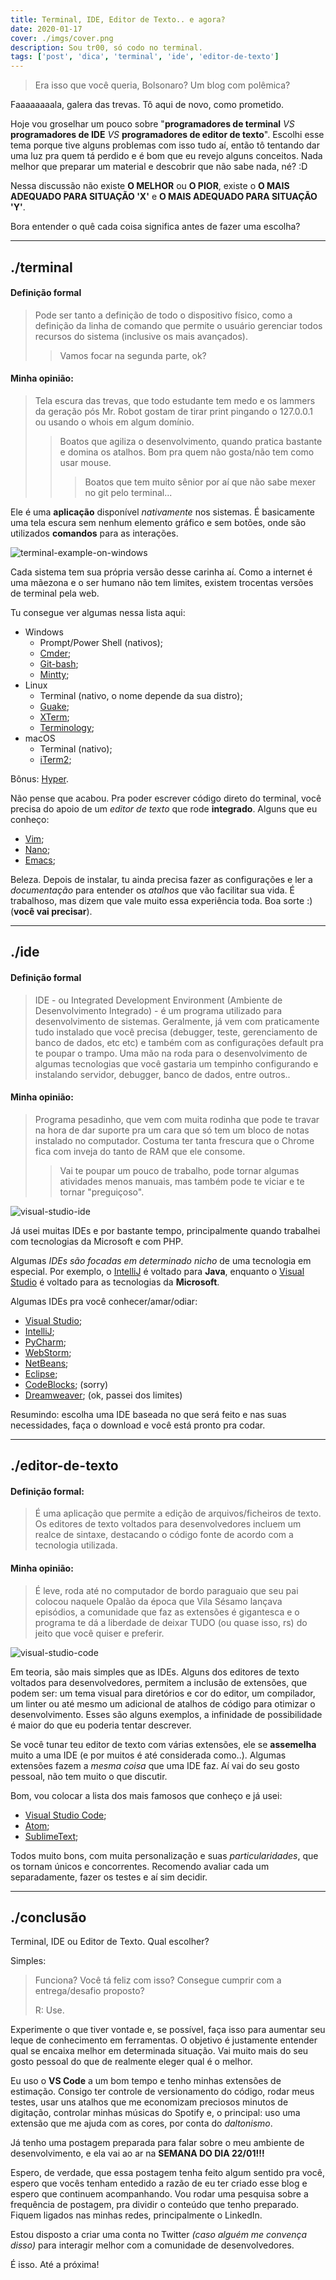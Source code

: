 ```yaml
---
title: Terminal, IDE, Editor de Texto.. e agora?
date: 2020-01-17
cover: ./imgs/cover.png
description: Sou tr00, só codo no terminal.
tags: ['post', 'dica', 'terminal', 'ide', 'editor-de-texto']
---
```


> Era isso que você queria, Bolsonaro? Um blog com polêmica?

Faaaaaaaala, galera das trevas. Tô aqui de novo, como prometido.

Hoje vou groselhar um pouco sobre "**programadores de terminal** *VS* **programadores de IDE** *VS* **programadores de editor de texto**". Escolhi esse tema porque tive alguns problemas com isso tudo aí, então tô tentando dar uma luz pra quem tá perdido e é bom que eu revejo alguns conceitos. Nada melhor que preparar um material e descobrir que não sabe nada, né? :D

Nessa discussão não existe **O MELHOR** ou **O PIOR**, existe o **O MAIS ADEQUADO PARA SITUAÇÃO 'X'** e **O MAIS ADEQUADO PARA SITUAÇÃO 'Y'**.

Bora entender o quê cada coisa significa antes de fazer uma escolha?

---
## ./terminal

#### Definição formal
> Pode ser tanto a definição de todo o dispositivo físico, como a definição da linha de comando que permite o usuário gerenciar todos recursos do sistema (inclusive os mais avançados).
> > Vamos focar na segunda parte, ok?

#### Minha opinião: 
> Tela escura das trevas, que todo estudante tem medo e os lammers da geração pós Mr. Robot gostam de tirar print pingando o 127.0.0.1 ou usando o whois em algum domínio.
>> Boatos que agiliza o desenvolvimento, quando pratica bastante e domina os atalhos. Bom pra quem não gosta/não tem como usar mouse.
>>> Boatos que tem muito sênior por aí que não sabe mexer no git pelo terminal...

Ele é uma **aplicação** disponível *nativamente* nos sistemas. É basicamente uma tela escura sem nenhum elemento gráfico e sem botões, onde são utilizados **comandos** para as interações.

![terminal-example-on-windows](./imgs/terminal-windows.png)

Cada sistema tem sua própria versão desse carinha aí. Como a internet é uma mãezona e o ser humano não tem limites, existem trocentas versões de terminal pela web.

Tu consegue ver algumas nessa lista aqui:
- Windows
  - Prompt/Power Shell (nativos);
  - [Cmder](https://cmder.net/);
  - [Git-bash](https://gitforwindows.org/);
  - [Mintty](https://mintty.github.io/);
- Linux
  - Terminal (nativo, o nome depende da sua distro);
  - [Guake](http://guake-project.org/);
  - [XTerm](https://invisible-island.net/xterm/);
  - [Terminology](https://www.enlightenment.org/about-terminology.md);
- macOS
  - Terminal (nativo);
  - [iTerm2](https://iterm2.com/);

Bônus: [Hyper](https://hyper.is/).

Não pense que acabou. Pra poder escrever código direto do terminal, você precisa do apoio de um *editor de texto* que rode **integrado**. Alguns que eu conheço:
- [Vim](https://www.vim.org/);
- [Nano](https://www.nano-editor.org/);
- [Emacs](https://www.gnu.org/software/emacs);

Beleza. Depois de instalar, tu ainda precisa fazer as configurações e ler a *documentação* para entender os *atalhos* que vão facilitar sua vida. É trabalhoso, mas dizem que vale muito essa experiência toda. Boa sorte :) (**você vai precisar**).

---
## ./ide

#### Definição formal
> IDE - ou Integrated Development Environment (Ambiente de Desenvolvimento Integrado) - é um programa utilizado para desenvolvimento de sistemas. Geralmente, já vem com praticamente tudo instalado que você precisa (debugger, teste, gerenciamento de banco de dados, etc etc) e também com as configurações default pra te poupar o trampo. Uma mão na roda para o desenvolvimento de algumas tecnologias que você gastaria um tempinho configurando e instalando servidor, debugger, banco de dados, entre outros..

#### Minha opinião: 
> Programa pesadinho, que vem com muita rodinha que pode te travar na hora de dar suporte pra um cara que só tem um bloco de notas instalado no computador. Costuma ter tanta frescura que o Chrome fica com inveja do tanto de RAM que ele consome.
> > Vai te poupar um pouco de trabalho, pode tornar algumas atividades menos manuais, mas também pode te viciar e te tornar "preguiçoso".

![visual-studio-ide](./imgs/visual-studio.jpg)

Já usei muitas IDEs e por bastante tempo, principalmente quando trabalhei com tecnologias da Microsoft e com PHP.

Algumas *IDEs são focadas em determinado nicho* de uma tecnologia em especial. Por exemplo, o [IntelliJ](https://www.jetbrains.com/idea/) é voltado para **Java**, enquanto o [Visual Studio](https://visualstudio.microsoft.com/vs/) é voltado para as tecnologias da **Microsoft**.

Algumas IDEs pra você conhecer/amar/odiar:
- [Visual Studio](https://visualstudio.microsoft.com/vs/);
- [IntelliJ](https://www.jetbrains.com/idea);
- [PyCharm](https://www.jetbrains.com/pycharm/);
- [WebStorm](https://www.jetbrains.com/webstorm/);
- [NetBeans](https://netbeans.org/);
- [Eclipse](https://www.eclipse.org/);
- [CodeBlocks](http://www.codeblocks.org/); (sorry)
- [Dreamweaver](https://www.adobe.com/br/products/dreamweaver/free-trial-download.html); (ok, passei dos limites)

Resumindo: escolha uma IDE baseada no que será feito e nas suas necessidades, faça o download e você está pronto pra codar.

---
## ./editor-de-texto

#### Definição formal:
> É uma aplicação que permite a edição de arquivos/ficheiros de texto. Os editores de texto voltados para desenvolvedores incluem um realce de sintaxe, destacando o código fonte de acordo com a tecnologia utilizada.

#### Minha opinião:
> É leve, roda até no computador de bordo paraguaio que seu pai colocou naquele Opalão da época que Vila Sésamo lançava episódios, a comunidade que faz as extensões é gigantesca e o programa te dá a liberdade de deixar TUDO (ou quase isso, rs) do jeito que você quiser e preferir.

![visual-studio-code](./imgs/vscode.jpg)

Em teoria, são mais simples que as IDEs. Alguns dos editores de texto voltados para desenvolvedores, permitem a inclusão de extensões, que podem ser: um tema visual para diretórios e cor do editor, um compilador, um linter ou até mesmo um adicional de atalhos de código para otimizar o desenvolvimento. Esses são alguns exemplos, a infinidade de possibilidade é maior do que eu poderia tentar descrever.

Se você tunar teu editor de texto com várias extensões, ele se **assemelha** muito a uma IDE (e por muitos é até considerada como..). Algumas extensões fazem a *mesma coisa* que uma IDE faz. Aí vai do seu gosto pessoal, não tem muito o que discutir.

Bom, vou colocar a lista dos mais famosos que conheço e já usei:
- [Visual Studio Code](https://code.visualstudio.com/);
- [Atom](https://atom.io/);
- [SublimeText](https://www.sublimetext.com/);

Todos muito bons, com muita personalização e suas *particularidades*, que os tornam únicos e concorrentes. Recomendo avaliar cada um separadamente, fazer os testes e aí sim decidir. 

---
## ./conclusão

Terminal, IDE ou Editor de Texto. Qual escolher?

Simples:

> Funciona? Você tá feliz com isso? Consegue cumprir com a entrega/desafio proposto?
>
> R: Use.

Experimente o que tiver vontade e, se possível, faça isso para aumentar seu leque de conhecimento em ferramentas. O objetivo é justamente entender qual se encaixa melhor em determinada situação. Vai muito mais do seu gosto pessoal do que de realmente eleger qual é o melhor.

Eu uso o **VS Code** a um bom tempo e tenho minhas extensões de estimação. Consigo ter controle de versionamento do código, rodar meus testes, usar uns atalhos que me economizam preciosos minutos de digitação, controlar minhas músicas do Spotify e, o principal: uso uma extensão que me ajuda com as cores, por conta do *daltonismo*.

Já tenho uma postagem preparada para falar sobre o meu ambiente de desenvolvimento, e ela vai ao ar na **SEMANA DO DIA 22/01!!!** 

Espero, de verdade, que essa postagem tenha feito algum sentido pra você, espero que vocês tenham entedido a razão de eu ter criado esse blog e espero que continuem acompanhando. Vou rodar uma pesquisa sobre a frequência de postagem, pra dividir o conteúdo que tenho preparado. Fiquem ligados nas minhas redes, principalmente o LinkedIn. 

Estou disposto a criar uma conta no Twitter *(caso alguém me convença disso)* para interagir melhor com a comunidade de desenvolvedores.

É isso.
Até a próxima!
